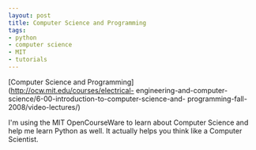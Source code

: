 ```yaml
---
layout: post
title: Computer Science and Programming
tags:
- python
- computer science
- MIT
- tutorials
---
```

[Computer Science and Programming](http://ocw.mit.edu/courses/electrical-
engineering-and-computer-science/6-00-introduction-to-computer-science-and-
programming-fall-2008/video-lectures/)

I'm using the MIT OpenCourseWare to learn about Computer Science and help me
learn Python as well. It actually helps you think like a Computer Scientist.

